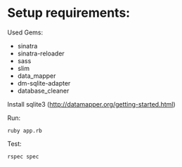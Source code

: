 
Setup requirements:
===================

Used Gems:
- sinatra
- sinatra-reloader
- sass
- slim
- data_mapper
- dm-sqlite-adapter
- database_cleaner

Install sqlite3
(http://datamapper.org/getting-started.html)

Run:

    ruby app.rb

Test:

    rspec spec
